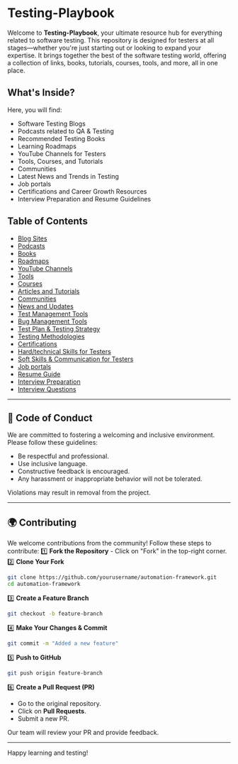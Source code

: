 # **Testing-Playbook**

Welcome to **Testing-Playbook**, your ultimate resource hub for everything related to software testing. This repository is designed for testers at all stages—whether you're just starting out or looking to expand your expertise. It brings together the best of the software testing world, offering a collection of links, books, tutorials, courses, tools, and more, all in one place.

## **What's Inside?**

Here, you will find:
- Software Testing Blogs
- Podcasts related to QA & Testing
- Recommended Testing Books
- Learning Roadmaps
- YouTube Channels for Testers
- Tools, Courses, and Tutorials
- Communities
- Latest News and Trends in Testing
- Job portals
- Certifications and Career Growth Resources
- Interview Preparation and Resume Guidelines

## **Table of Contents**
- [Blog Sites](./blog-sites.md) 
- [Podcasts](./podcasts.md)
- [Books](./books.md)
- [Roadmaps](./roadmaps.md)
- [YouTube Channels](./youtube-channels.md)
- [Tools](./tools.md)
- [Courses](./courses.md)
- [Articles and Tutorials](./articles-and-tutorials.md)
- [Communities](./communities.md)
- [News and Updates](./news-and-updates.md)
- [Test Management Tools](./test-management-tools.md)
- [Bug Management Tools](./bug-management-tools.md)
- [Test Plan & Testing Strategy](./test-plan-strategy.md)
- [Testing Methodologies](./testing-methodoly.md)
- [Certifications](./certifications.md)
- [Hard/technical Skills for Testers](./hard-skills.md)
- [Soft Skills & Communication for Testers](./soft-skills.md)
- [Job portals ](./job-portals.md)
- [Resume Guide](./resume.md)
- [Interview Preparation](./interview-preparation.md)
- [Interview Questions](./interview-questions.md)







---

## 🤝 Code of Conduct

We are committed to fostering a welcoming and inclusive environment. Please follow these guidelines:

- Be respectful and professional.
- Use inclusive language.
- Constructive feedback is encouraged.
- Any harassment or inappropriate behavior will not be tolerated.

Violations may result in removal from the project.

---

## 🌍 Contributing

We welcome contributions from the community! Follow these steps to contribute:
1️⃣ **Fork the Repository** - Click on "Fork" in the top-right corner.
2️⃣ **Clone Your Fork**

```sh
git clone https://github.com/yourusername/automation-framework.git
cd automation-framework
```

3️⃣ **Create a Feature Branch**

```sh
git checkout -b feature-branch
```

4️⃣ **Make Your Changes & Commit**

```sh
git commit -m "Added a new feature"
```

5️⃣ **Push to GitHub**

```sh
git push origin feature-branch
```

6️⃣ **Create a Pull Request (PR)**

- Go to the original repository.
- Click on **Pull Requests**.
- Submit a new PR.

Our team will review your PR and provide feedback.

---
Happy learning and testing!